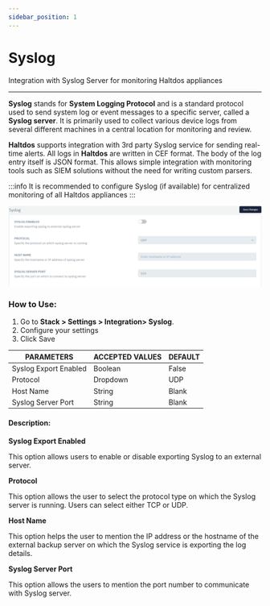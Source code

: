 ```yaml
---
sidebar_position: 1
---
```


# Syslog

Integration with Syslog Server for monitoring Haltdos appliances

---

**Syslog** stands for **System Logging Protocol** and is a standard protocol used to send system log or event messages to a specific server, called a **Syslog server**. It is primarily used to collect various device logs from several different machines in a central location for monitoring and review.

**Haltdos** supports integration with 3rd party Syslog service for sending real-time alerts. All logs in **Haltdos** are written in CEF format. The body of the log entry itself is JSON format. This allows simple integration with monitoring tools such as SIEM solutions without the need for writing custom parsers.

:::info
It is recommended to configure Syslog (if available) for centralized monitoring of all Haltdos appliances
:::

![syslog](/img/platform/v6/docs/syslog1.png)

### How to Use:

1. Go to **Stack > Settings > Integration> Syslog**.
2. Configure your settings
3. Click Save

| PARAMETERS            | ACCEPTED VALUES | DEFAULT |
|-----------------------|-----------------|---------|
| Syslog Export Enabled | Boolean         | False   |
| Protocol              | Dropdown        | UDP     |
| Host Name             | String          | Blank   |
| Syslog Server Port    | String          | Blank   |

#### Description:

**Syslog Export Enabled**

This option allows users to enable or disable exporting Syslog to an external server.

**Protocol**

This option allows the user to select the protocol type on which the Syslog server is running. Users can select either TCP or UDP.

**Host Name**

This option helps the user to mention the IP address or the hostname of the external backup server on which the Syslog service is exporting the log details.

**Syslog Server Port**

This option allows the users to mention the port number to communicate with Syslog server.

